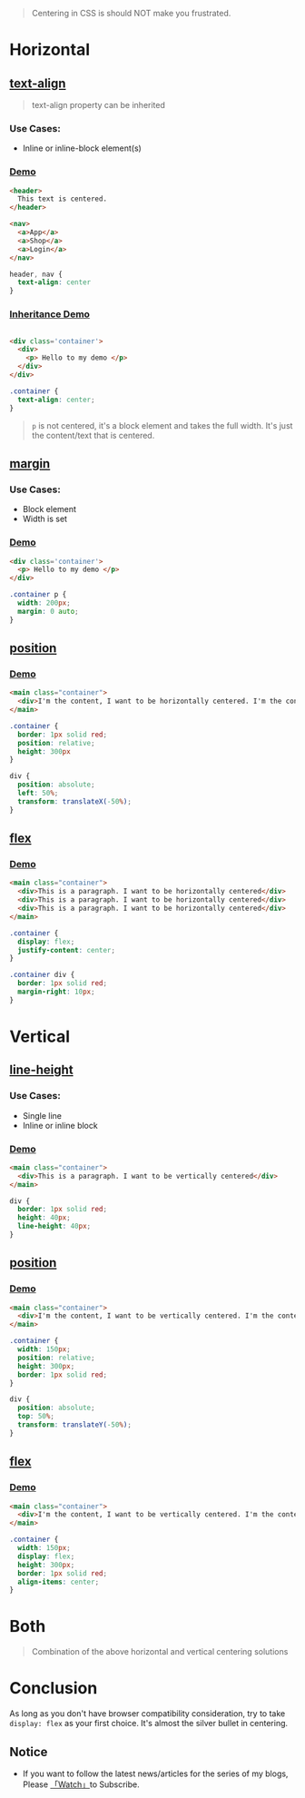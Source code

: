 > Centering in CSS is should NOT make you frustrated.

# Horizontal

## [text-align](https://developer.mozilla.org/en-US/docs/Web/CSS/text-align)

> text-align property can be inherited

### Use Cases:

* Inline or inline-block element(s)

### [Demo](https://codepen.io/n0rush/pen/bJKoNV)

```html
<header>
  This text is centered.
</header>

<nav>
  <a>App</a>
  <a>Shop</a>
  <a>Login</a>
</nav>
```

```css
header, nav {
  text-align: center
}
```

### [Inheritance Demo](https://codepen.io/n0rush/pen/ZZRXGJ)

```html

<div class='container'>
  <div>
    <p> Hello to my demo </p>
  </div>
</div>
```

```css
.container {
  text-align: center;
}
```

> `p` is not centered, it's a block element and takes the full width. It's just the content/text that is centered.

## [margin](https://developer.mozilla.org/en-US/docs/Web/CSS/margin)

### Use Cases:

* Block element
* Width is set


### [Demo](https://codepen.io/n0rush/pen/MRXEKv)
```html
<div class='container'>
  <p> Hello to my demo </p>
</div>
```

```css
.container p {
  width: 200px;
  margin: 0 auto;
}
```

## [position](https://developer.mozilla.org/en-US/docs/Web/CSS/position)

### [Demo](https://codepen.io/n0rush/pen/VNdMRY)

```html
<main class="container">
  <div>I'm the content, I want to be horizontally centered. I'm the content, I want to be horizontally centered</div>
</main>
```

```css
.container {
  border: 1px solid red;
  position: relative;
  height: 300px
}

div {
  position: absolute;
  left: 50%;
  transform: translateX(-50%);
}
```

## [flex](https://developer.mozilla.org/en-US/docs/Web/CSS/flex)

### [Demo](https://codepen.io/n0rush/pen/xezXOJ)

```html
<main class="container">
  <div>This is a paragraph. I want to be horizontally centered</div>
  <div>This is a paragraph. I want to be horizontally centered</div>
  <div>This is a paragraph. I want to be horizontally centered</div>
</main>
```

```css
.container {
  display: flex;
  justify-content: center;
}

.container div {
  border: 1px solid red;
  margin-right: 10px;
}
```

# Vertical

## [line-height](https://developer.mozilla.org/en-US/docs/Web/CSS/line-height)

### Use Cases:

* Single line
* Inline or inline block

### [Demo](https://codepen.io/n0rush/pen/jRKGpG)

```html
<main class="container">
  <div>This is a paragraph. I want to be vertically centered</div>
</main>
```

```css
div {
  border: 1px solid red;
  height: 40px;
  line-height: 40px;
}
```

## [position](https://developer.mozilla.org/en-US/docs/Web/CSS/position)

### [Demo](https://codepen.io/n0rush/pen/KYeXxy)

```html
<main class="container">
  <div>I'm the content, I want to be vertically centered. I'm the content, I want to be vertically centered</div>
</main>
```

```css
.container {
  width: 150px;
  position: relative;
  height: 300px;
  border: 1px solid red;
}

div {
  position: absolute;
  top: 50%;
  transform: translateY(-50%);
}
```

## [flex](https://developer.mozilla.org/en-US/docs/Web/CSS/flex)

### [Demo](https://codepen.io/n0rush/pen/ROJLEW)

```html
<main class="container">
  <div>I'm the content, I want to be vertically centered. I'm the content, I want to be vertically centered</div>
</main>
```

```css
.container {
  width: 150px;
  display: flex;
  height: 300px;
  border: 1px solid red;
  align-items: center;
}
```

# Both

> Combination of the above horizontal and vertical centering solutions

# Conclusion

As long as you don't have browser compatibility consideration, try to take `display: flex` as your first choice. It's almost the silver bullet in centering.

## Notice

* If you want to follow the latest news/articles for the series of my blogs, Please [「Watch」](https://github.com/n0ruSh/blogs/)to Subscribe.